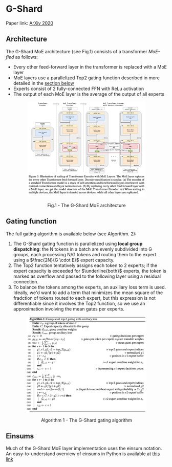 # G-Shard
Paper link: [ArXiv 2020](https://arxiv.org/abs/2006.16668)

## Architecture
The G-Shard MoE architecture (see Fig.1) consists of a transformer _MoE-fied_ as follows:

* Every other feed-forward layer in the transformer is replaced with a MoE layer
* MoE layers use a parallelized Top2 gating function described in more detailed in the [section below](#gating-function)
* Experts consist of 2 fully-connected FFN with ReLu activation
* The output of each MoE layer is the average of the output of all experts

<p align = "center">
<img src="./figures/g_shard_architecture.png" height="300">
</p>
<p align = "center">
Fig.1 - The G-Shard MoE architecture
</p>


## Gating function
The full gating algorithm is available below (see Algorithm. 2):

1. The G-Shard gating function is parallelized using **local group dispatching**: the N tokens in a batch are evenly subdivided into G groups, each processing N/G tokens and routing them to the expert using a $\frac{2N}{G \cdot E}$ expert capacity. 
2. The Top2 function tentatively assigns each token to 2 experts; if the expert capacity is exceeded for $\underline{both}$ experts, the token is marked as overflow and passed to the following layer using a residual connection. 
3. To balance the tokens among the experts, an auxiliary loss term is used. Ideally, we'd want to add a term that minimizes the mean square of the fradction of tokens routed to each expert, but this expression is not differentiable since it involves the Top2 function, so we use an approximation involving the mean gates per experts.

<p align = "center">
<img src="./figures/g_shard_alg_1.png" height="300">
</p>
<p align = "center">
Algorithm 1 - The G-Shard gating algorithm
</p>


## Einsums
Much of the G-Shard MoE layer implementation uses the einsum notation. An easy-to-understand overview of einsums in Python is available at [this link](https://ajcr.net/Basic-guide-to-einsum/)
